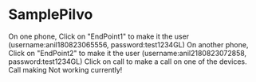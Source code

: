 # SamplePilvo
On one phone, Click on "EndPoint1" to make it the user (username:anil180823065556, password:test1234GL)
On another phone, Click on "EndPoint2" to make it the user (username:anil2180823072858, password:test1234GL)
Click on call to make a call on one of the devices. Call making Not working currently!
